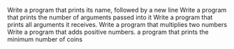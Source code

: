 Write a program that prints its name, followed by a new line
Write a program that prints the number of arguments passed into it
Write a program that prints all arguments it receives.
Write a program that multiplies two numbers
Write a program that adds positive numbers.
a program that prints the minimum number of coins
